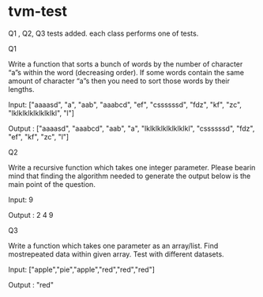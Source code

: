 # tvm-test
Q1 , Q2, Q3 tests added. each class performs one of tests.

Q1

Write a function that sorts a bunch of words by the number of character “a”s within the word (decreasing
order). If some words contain the same amount of character “a”s then you need to sort those words by their
lengths.

Input:
["aaaasd", "a", "aab", "aaabcd", "ef", "cssssssd", "fdz", "kf", "zc",
"lklklklklklklklkl", "l"]

Output :
["aaaasd", "aaabcd", "aab", "a", "lklklklklklklklkl", "cssssssd", "fdz",
"ef", "kf", "zc", "l"]

Q2

Write a recursive function which takes one integer parameter. Please bearin mind that finding the algorithm
needed to generate the output below is the main point of the question.

Input:
9

Output :
2
4
9

Q3

Write a function which takes one parameter as an array/list. Find mostrepeated data within given array. Test
with different datasets.

Input:
["apple","pie","apple","red","red","red"]

Output :
"red"
